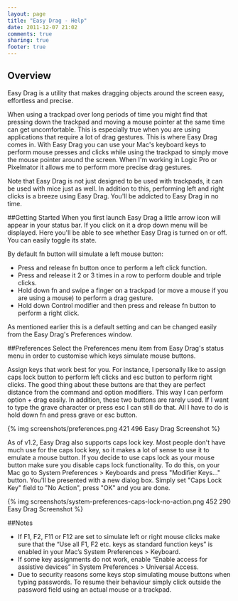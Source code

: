 ```yaml
---
layout: page
title: "Easy Drag - Help"
date: 2011-12-07 21:02
comments: true
sharing: true
footer: true
---
```


## Overview
Easy Drag is a utility that makes dragging objects around the screen easy, effortless and precise.

When using a trackpad over long periods of time you might find that pressing down the trackpad and moving a mouse pointer at the same time can get uncomfortable. This is especially true when you are using applications that require a lot of drag gestures. This is where Easy Drag comes in. With Easy Drag you can use your Mac's keyboard keys to perform mouse presses and clicks while using the trackpad to simply move the mouse pointer around the screen. When I'm working in Logic Pro or Pixelmator it allows me to perform more precise drag gestures.

Note that Easy Drag is not just designed to be used with trackpads, it can be used with mice just as well. In addition to this, performing left and right clicks is a breeze using Easy Drag. You'll be addicted to Easy Drag in no time.

##Getting Started
When you first launch Easy Drag a little arrow icon will appear in your status bar. If you click on it a drop down menu will be displayed. Here you'll be able to see whether Easy Drag is turned on or off. You can easily toggle its state.

By default fn button will simulate a left mouse button:

- Press and release fn button once to perform a left click function.
- Press and release it 2 or 3 times in a row to perform double and triple clicks.
- Hold down fn and swipe a finger on a trackpad (or move a mouse if you are using a mouse) to perform a drag gesture. 
- Hold down Control modifier and then press and release fn button to perform a right click.

As mentioned earlier this is a default setting and can be changed easily from the Easy Drag's Preferences window.

##Preferences
Select the Preferences menu item from Easy Drag's status menu in order to customise which keys simulate mouse buttons.

Assign keys that work best for you. For instance, I personally like to assign caps lock button to perform left clicks and esc button to perform right clicks. The good thing about these buttons are that they are perfect distance from the command and option modifiers. This way I can perform option + drag easily. In addition, these two buttons are rarely used. If I want to type the grave character or press esc I can still do that. All I have to do is hold down fn and press grave or esc button.

{% img screenshots/preferences.png 421 496 Easy Drag Screenshot %}

As of v1.2, Easy Drag also supports caps lock key. Most people don't have much use for the caps lock key, so it makes a lot of sense to use it to emulate a mouse button. If you decide to use caps lock as your mouse button make sure you disable caps lock functionality. To do this, on your Mac go to System Preferences > Keyboards and press "Modifier Keys…" button. You'll be presented with a new dialog box. Simply set "Caps Lock Key" field to "No Action", press "OK" and you are done.

{% img screenshots/system-preferences-caps-lock-no-action.png 452 290 Easy Drag Screenshot %}

##Notes  

- If F1, F2, F11 or F12 are set to simulate left or right mouse clicks make sure that the “Use all F1, F2 etc. keys as standard function keys” is enabled in your Mac’s System Preferences > Keyboard.
- If some key assignments do not work, enable “Enable access for assistive devices” in System Preferences > Universal Access.
- Due to security reasons some keys stop simulating mouse buttons when typing passwords. To resume their behaviour simply click outside the password field using an actual mouse or a trackpad.
